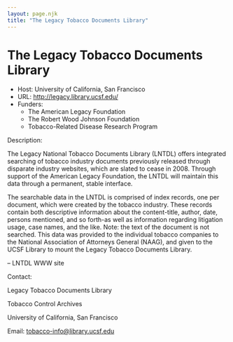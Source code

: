 ```yaml
---
layout: page.njk
title: "The Legacy Tobacco Documents Library"
---
```

# The Legacy Tobacco Documents Library








* Host: University of California,
 San Francisco
* URL: <http://legacy.library.ucsf.edu/>
* Funders:
	+ The American Legacy Foundation
	+ The Robert Wood Johnson Foundation
	+ Tobacco-Related Disease Research Program



Description:


The Legacy National Tobacco Documents Library (LNTDL) offers
 integrated searching of tobacco industry documents previously
 released through disparate industry websites, which are slated to
 cease in 2008. Through support of the American Legacy Foundation,
 the LNTDL will maintain this data through a permanent, stable
 interface.


The searchable data in the LNTDL is comprised of index records, one
 per document, which were created by the tobacco industry. These
 records contain both descriptive information about the
 content-title, author, date, persons mentioned, and so forth-as
 well as information regarding litigation usage, case names, and
 the like. Note: the text of the document is not searched. This
 data was provided to the individual tobacco companies to the
 National Association of Attorneys General (NAAG), and given to the
 UCSF Library to mount the Legacy Tobacco Documents Library.


– LNTDL WWW site



Contact:
 



Legacy Tobacco Documents Library


Tobacco Control Archives


University of California, San Francisco


Email: [tobacco-info@library.ucsf.edu](mailto:tobacco-info@library.ucsf.edu)





